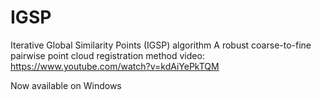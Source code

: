 # IGSP
Iterative Global Similarity Points (IGSP) algorithm 
A robust coarse-to-fine pairwise point cloud registration method 
video: https://www.youtube.com/watch?v=kdAiYePkTQM

Now available on Windows

